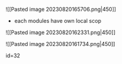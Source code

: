 ![[Pasted image 20230820165706.png|450]]

- each modules have own local scop  

![[Pasted image 20230820162331.png|450]]


![[Pasted image 20230820161734.png|450]]




id=32